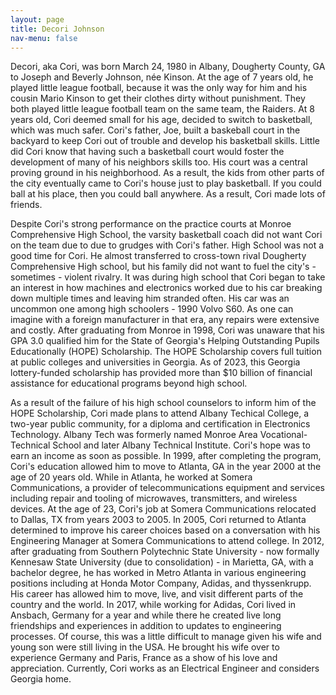 ```yaml
---
layout: page
title: Decori Johnson
nav-menu: false
---
```


Decori, aka Cori, was born March 24, 1980 in Albany, Dougherty County, GA to Joseph and Beverly Johnson, née Kinson. At the age of 7 years old, he played little league football, because it was the only way for him and his cousin Mario Kinson to get their clothes dirty without punishment. They both played little league football team on the same team, the Raiders. At 8 years old, Cori deemed small for his age, decided to switch to basketball, which was much safer. Cori's father, Joe, built a baskeball court in the backyard to keep Cori out of trouble and develop his basketball skills. Little did Cori know that having such a basketball court would foster the development of many of his neighbors skills too. His court was a central proving ground in his neighborhood. As a result, the kids from other parts of the city eventually came to Cori's house just to play basketball. If you could ball at his place, then you could ball anywhere. As a result, Cori made lots of friends. 

Despite Cori's strong performance on the practice courts at Monroe Comprehensive High School, the varsity basketball coach did not want Cori on the team due to due to grudges with Cori's father. High School was not a good time for Cori. He almost transferred to cross-town rival Dougherty Comprehensive High school, but his family did not want to fuel the city's - sometimes - violent rivalry. It was during high school that Cori began to take an interest in how machines and electronics worked due to his car breaking down multiple times and leaving him stranded often. His car was an uncommon one among high schoolers - 1990 Volvo S60. As one can imagine with a foreign manufacturer in that era, any repairs were extensive and costly. After graduating from Monroe in 1998, Cori was unaware that his GPA 3.0 qualified him for the State of Georgia's Helping Outstanding Pupils Educationally (HOPE) Scholarship. The HOPE Scholarship covers full tuition at public colleges and universities in Georgia. As of 2023, this Georgia lottery-funded scholarship has provided more than $10 billion of financial assistance for educational programs beyond high school. 

As a result of the failure of his high school counselors to inform him of the HOPE Scholarship, Cori made plans to attend Albany Techical College, a two-year public community, for a diploma and certification in Electronics Technology. Albany Tech was formerly named Monroe Area Vocational-Technical School and later Albany Technical Institute. Cori's hope was to earn an income as soon as possible. In 1999, after completing the program, Cori's education allowed him to move to Atlanta, GA in the year 2000 at the age of 20 years old. While in Atlanta, he worked at Somera Communications, a provider of telecommunications equipment and services including repair and tooling of microwaves, transmitters, and wireless devices. At the age of 23, Cori's job at Somera Communications relocated to Dallas, TX from years 2003 to 2005. In 2005, Cori returned to Atlanta determined to improve his career choices based on a conversation with his Engineering Manager at Somera Communications to attend college. 
In 2012, after graduating from Southern Polytechnic State University - now formally Kennesaw State University (due to consolidation) - in Marietta, GA, with a bachelor degree, he has worked in Metro Atlanta in various engineering positions including at Honda Motor Company, Adidas, and thyssenkrupp. His career has allowed him to move, live, and visit different parts of the country and the world. In 2017, while working for Adidas, Cori lived in Ansbach, Germany for a year and while there he created live long friendships and experiences in addition to updates to engineering processes. Of course, this was a little difficult to manage given his wife and young son were still living in the USA. He brought his wife over to experience Germany and Paris, France as a show of his love and appreciation. Currently, Cori works as an Electrical Engineer and considers Georgia home.
